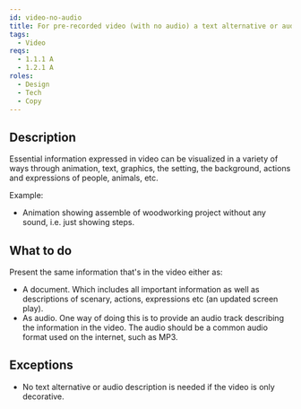 ```yaml
---
id: video-no-audio
title: For pre-recorded video (with no audio) a text alternative or audio description should be provided
tags:
  - Video
reqs:
  - 1.1.1 A
  - 1.2.1 A
roles:
  - Design
  - Tech
  - Copy
---
```


## Description

Essential information expressed in video can be visualized in a variety of ways through animation, text, graphics, the setting, the background, actions and expressions of people, animals, etc.

Example:

- Animation showing assemble of woodworking project without any sound, i.e. just showing steps.

## What to do

Present the same information that's in the video either as:

- A document. Which includes all important information as well as descriptions of scenary, actions, expressions etc (an updated screen play).
- As audio. One way of doing this is to provide an audio track describing the information in the video. The audio should be a common audio format used on the internet, such as MP3.

## Exceptions

- No text alternative or audio description is needed if the video is only decorative.
